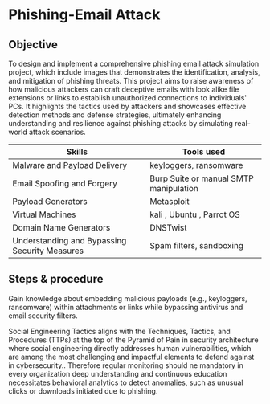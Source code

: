 # Phishing-Email Attack


## Objective
To design and implement a comprehensive phishing email attack simulation project, which include images that demonstrates the identification, analysis, and mitigation of phishing threats. This project aims to raise awareness of how malicious attackers can craft deceptive emails with look alike file extensions or links to establish unauthorized connections to individuals' PCs. It highlights the tactics used by attackers and showcases effective detection methods and defense strategies, ultimately enhancing understanding and resilience against phishing attacks by simulating real-world attack scenarios.

  
|    Skills                                           |          Tools used                        |
|-----------------------------------------------------|--------------------------------------------|
| Malware and Payload Delivery                        |  keyloggers, ransomware                    |
| Email Spoofing and Forgery                          |  Burp Suite or manual SMTP manipulation    |
| Payload Generators                                  |  Metasploit                                |
| Virtual Machines                                    |  kali , Ubuntu , Parrot OS                 |
| Domain Name Generators                              |  DNSTwist                                  |
| Understanding and Bypassing Security Measures       |  Spam filters, sandboxing                  |

    
## Steps & procedure
Gain knowledge about embedding malicious payloads (e.g., keyloggers, ransomware) within attachments or links while bypassing antivirus and email security filters.  

 Social Engineering Tactics aligns with the Techniques, Tactics, and Procedures (TTPs) at the top of the Pyramid of Pain in security architecture where social engineering directly addresses human vulnerabilities,   which are among the most challenging and impactful elements to defend against in cybersecurity.. Therefore regular monitoring should ne mandatory in every organization
 deep understanding and continuous education necessitates behavioral analytics to detect anomalies, such as unusual clicks or downloads initiated due to phishing.

